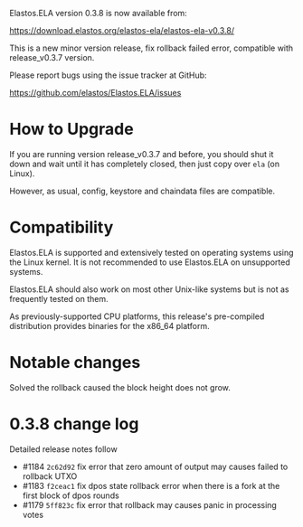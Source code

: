 Elastos.ELA version 0.3.8 is now available from:

  <https://download.elastos.org/elastos-ela/elastos-ela-v0.3.8/>

This is a new minor version release, fix rollback failed error, compatible with release_v0.3.7 version.

Please report bugs using the issue tracker at GitHub:

  <https://github.com/elastos/Elastos.ELA/issues>

How to Upgrade
==============

If you are running version release_v0.3.7 and before, you should shut it down and wait until
 it has completely closed, then just copy over `ela` (on Linux).

However, as usual, config, keystore and chaindata files are compatible.

Compatibility
==============

Elastos.ELA is supported and extensively tested on operating systems
using the Linux kernel. It is not recommended to use Elastos.ELA on
unsupported systems.

Elastos.ELA should also work on most other Unix-like systems but is not
as frequently tested on them.

As previously-supported CPU platforms, this release's pre-compiled
distribution provides binaries for the x86_64 platform.

Notable changes
===============

Solved the rollback caused the block height does not grow.

0.3.8 change log
=================

Detailed release notes follow

- #1184 `2c62d92` fix error that zero amount of output may causes failed to rollback UTXO
- #1183 `f2ceac1` fix dpos state rollback error when there is a fork at the first block of dpos rounds
- #1179 `5ff823c` fix error that rollback may causes panic in processing votes